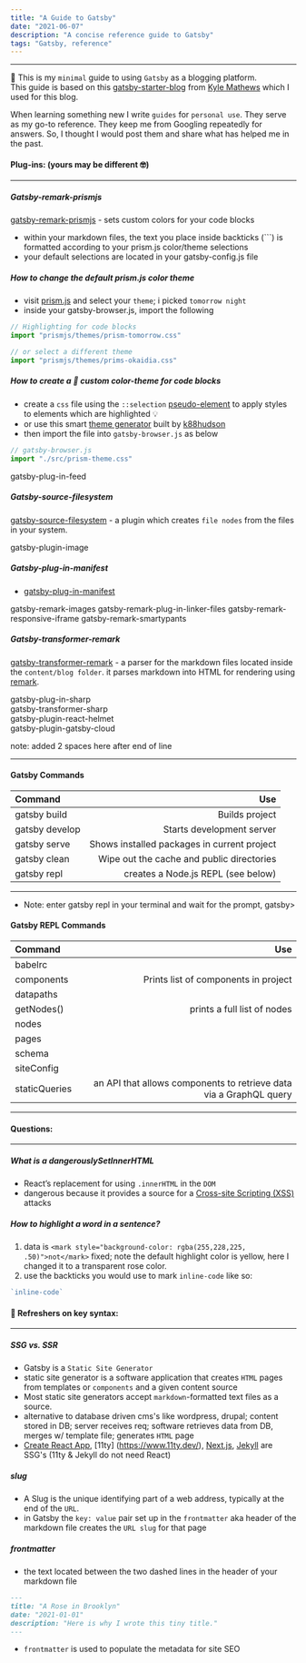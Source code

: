 ```yaml
---
title: "A Guide to Gatsby"
date: "2021-06-07"
description: "A concise reference guide to Gatsby"
tags: "Gatsby, reference"
---
```

----------------------------------

🎉 This is my `minimal` guide to using `Gatsby` as a blogging platform.  
This guide is based on this [gatsby-starter-blog](https://github.com/gatsbyjs/gatsby-starter-blog) from [Kyle Mathews](https://twitter.com/kylemathews) which I used for this blog.

When learning something new I write `guides` for `personal use`. They serve as my go-to reference.  They keep me from Googling repeatedly for answers.  So, I thought I would post them and share what has helped me in the past.

#### Plug-ins: (yours may be different 🤓)
------------------------------------------------------------------  
##### Gatsby-remark-prismjs
[gatsby-remark-prismjs](https://www.gatsbyjs.com/plugins/gatsby-remark-prismjs/) - sets custom colors for your code blocks
- within your markdown files, the text you place inside backticks (```) is formatted according to your prism.js color/theme selections
- your default selections are located in your gatsby-config.js file

##### How to change the default prism.js color theme
- visit [prism.js](https://prismjs.com/plugins/inline-color/) and select your `theme`; i picked `tomorrow night`
- inside your gatsby-browser.js, import the following
```js
// Highlighting for code blocks
import "prismjs/themes/prism-tomorrow.css"
```
```js
// or select a different theme
import "prismjs/themes/prims-okaidia.css"
```

##### **H**ow to create a 🌈 custom color-theme for code blocks
  - create a `css` file using the `::selection` [pseudo-element](https://developer.mozilla.org/en-US/docs/Web/CSS/::selection) to apply styles to elements which are highlighted 💡
  - or use this smart [theme generator](http://k88hudson.github.io/syntax-highlighting-theme-generator/www/) built by [k88hudson](https://github.com/k88hudson/syntax-highlighting-theme-generator)
  - then import the file into `gatsby-browser.js` as below
```js
// gatsby-browser.js
import "./src/prism-theme.css"
```

gatsby-plug-in-feed

##### Gatsby-source-filesystem
[gatsby-source-filesystem](https://www.gatsbyjs.com/plugins/gatsby-source-filesystem/)
    -  a plugin which creates `file nodes` from the files in your system.

gatsby-plugin-image    

##### Gatsby-plug-in-manifest
  - [gatsby-plug-in-manifest](https://www.gatsbyjs.com/plugins/gatsby-plugin-manifest/)

gatsby-remark-images
gatsby-remark-plug-in-linker-files
gatsby-remark-responsive-iframe
gatsby-remark-smartypants

##### Gatsby-transformer-remark
[gatsby-transformer-remark](https://www.gatsbyjs.com/plugins/gatsby-transformer-remark/) - a parser for the markdown files located inside the `content/blog folder`. it parses markdown into HTML for rendering using [remark](https://remark.js.org/). 


gatsby-plug-in-sharp  
gatsby-transformer-sharp   
gatsby-plugin-react-helmet  
gatsby-plugin-gatsby-cloud


note: added 2 spaces here after end of line

_____________________________________________________________

#### Gatsby Commands
| **Command**                 | **Use**                  |
|:--------------------------- | ------------------------:|
|gatsby build        |                     Builds project|
|gatsby develop            |    Starts development server|
|gatsby serve|Shows installed packages in current project|
|gatsby clean  |Wipe out the cache and public directories| 
|gatsby repl       |   creates a Node.js REPL (see below)|
----------------------------------------------------------


- Note: enter gatsby repl in your terminal and wait for the prompt, gatsby>

#### Gatsby REPL Commands
| **Command**                     | **Use**             |
|:--------------------------- |------------------------:|
|babelrc       |                                        |
|components       | Prints list of components in project|
|datapaths     |                                        |
|getNodes() |                prints a full list of nodes|
|nodes |                                                |
|pages |                                                |
|schema |                                               |
|siteConfig |                                           |
|staticQueries| an API that allows components to retrieve data via a GraphQL query|
----------------------------------------------------------



#### Questions:
----------------------

##### What is a dangerouslySetInnerHTML
- React’s replacement for using `.innerHTML` in the `DOM`
- dangerous because it provides a source for a [Cross-site Scripting (XSS)](https://owasp.org/www-community/attacks/xss/) attacks


##### How to highlight a word in a sentence?
 1. data is `<mark style="background-color: rgba(255,228,225, .50)">not</mark>` fixed; note the default highlight color is yellow, here I changed it to a transparent rose color.
 2. use the backticks you would use to mark `inline-code` like so:
 ```jsx
`inline-code`
 ```

#### 🤔 Refreshers on key syntax:
------------------------------------

 ##### SSG vs. SSR
- Gatsby is a `Static Site Generator`
- static site generator is a software application that creates `HTML` pages from templates or `components` and a given content source
- Most static site generators accept `markdown`-formatted text files as a source.
- alternative to database driven cms's like wordpress, drupal; content stored in DB; server receives req; software retrieves data from DB, merges w/ template file; generates `HTML` page 
- [Create React App](https://github.com/facebook/create-react-app), [11ty] (https://www.11ty.dev/), [Next.js](https://nextjs.org/), [Jekyll](https://jekyllrb.com/) are SSG's (11ty & Jekyll do not need React)

##### slug
- A Slug is the unique identifying part of a web address, typically at the end of the `URL`.
- in Gatsby the `key: value` pair set up in the `frontmatter` aka header of the markdown file creates the `URL slug` for that page

##### frontmatter
- the text located between the two dashed lines in the header of your markdown file
```md
---
title: "A Rose in Brooklyn"
date: "2021-01-01"
description: "Here is why I wrote this tiny title."
---
```
- `frontmatter` is used to populate the metadata for site SEO
